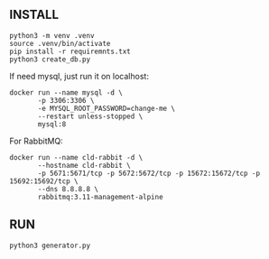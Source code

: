 
## INSTALL

```
python3 -m venv .venv
source .venv/bin/activate
pip install -r requiremnts.txt
python3 create_db.py
```
If need mysql, just run it on localhost:
```
docker run --name mysql -d \
       -p 3306:3306 \
       -e MYSQL_ROOT_PASSWORD=change-me \
       --restart unless-stopped \
       mysql:8
```
For RabbitMQ:
```
docker run --name cld-rabbit -d \
       --hostname cld-rabbit \
       -p 5671:5671/tcp -p 5672:5672/tcp -p 15672:15672/tcp -p 15692:15692/tcp \
       --dns 8.8.8.8 \
       rabbitmq:3.11-management-alpine
```

## RUN

```
python3 generator.py
```

